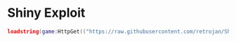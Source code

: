 # Shiny Exploit

```lua
loadstring(game:HttpGet(("https://raw.githubusercontent.com/retrojan/Shiny/refs/heads/main/shiny.lua")))()
```
